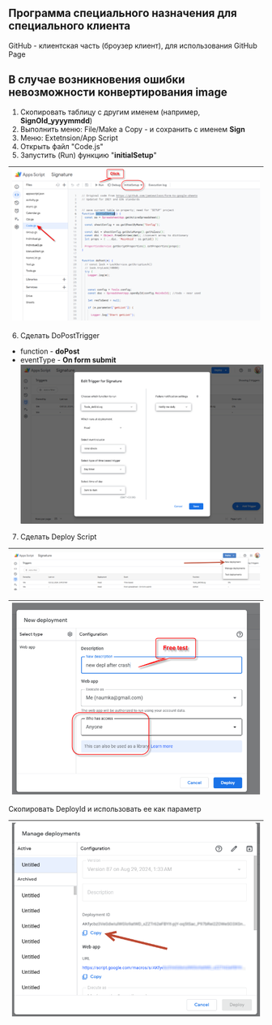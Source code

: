 ## Программа специального назначения для специального клиента

GitHub - клиентская часть (броузер клиент), для использования GitHub Page

## В случае возникновения ошибки невозможности конвертирования image

1. Скопировать таблицу с другим именем (например, **SignOld_yyyymmdd**) 
2. Выполнить меню: File/Make a Copy - и сохранить с именем **Sign**
3. Меню: Extetnsion/App Script
4. Открыть файл "Code.js"
5. Запустить (Run) функцию "**initialSetup**"


|![Initial Setup](DocImage/InitialSetup.png)|
|-|

6. Сделать DoPostTrigger
- function - **doPost**
- eventType - **On form submit**
![DoPost Trigger](DocImage/DoPostTrigger.png)

7. Сделать Deploy Script

|![Deploy1](DocImage/Deploy1.png)|
|-|


|![Deploy2](DocImage/Deploy2.png)|
|-|

Скопировать DeployId и использовать ее как параметр

|![Deploy3](DocImage/Deploy3.png)|
|-|


    
 